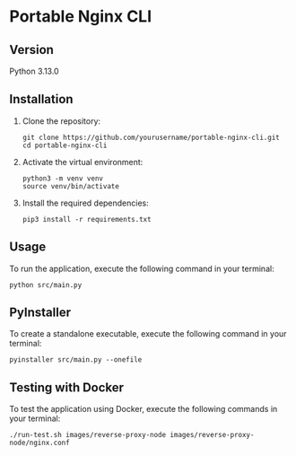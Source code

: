 # Portable Nginx CLI

## Version

Python 3.13.0

## Installation

1. Clone the repository:
   ```
   git clone https://github.com/yourusername/portable-nginx-cli.git
   cd portable-nginx-cli
   ```

2. Activate the virtual environment:
   ```
   python3 -m venv venv
   source venv/bin/activate
   ```

3. Install the required dependencies:
   ```
   pip3 install -r requirements.txt
   ```

## Usage

To run the application, execute the following command in your terminal:
```
python src/main.py
```

## PyInstaller

To create a standalone executable, execute the following command in your terminal:
```
pyinstaller src/main.py --onefile
```

## Testing with Docker

To test the application using Docker, execute the following commands in your terminal:

```
./run-test.sh images/reverse-proxy-node images/reverse-proxy-node/nginx.conf
```